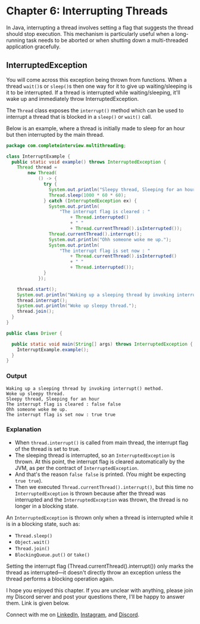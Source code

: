 # Chapter 6: Interrupting Threads

In Java, interrupting a thread involves setting a flag that suggests the thread should stop execution. This mechanism is particularly useful when a long-running task needs to be aborted or when shutting down a multi-threaded application gracefully.

## InterruptedException

You will come across this exception being thrown from functions. When a thread `wait()`s or `sleep()`s then one way for it to give up waiting/sleeping is it to be interrupted. If a thread is interrupted while waiting/sleeping, it'll wake up and immediately throw InterruptedException.

The `Thread` class exposes the `interrupt()` method which can be used to interrupt a thread that is blocked in a `sleep()` or `wait()` call.

Below is an example, where a thread is initially made to sleep for an hour but then interrupted by the main thread.

```java
package com.completeinterview.multithreading;

class InterruptExample {
  public static void example() throws InterruptedException {
    Thread thread =
        new Thread(
            () -> {
              try {
                System.out.println("Sleepy thread, Sleeping for an hour");
                Thread.sleep(1000 * 60 * 60);
              } catch (InterruptedException ex) {
                System.out.println(
                    "The interrupt flag is cleared : "
                        + Thread.interrupted()
                        + " "
                        + Thread.currentThread().isInterrupted());
                Thread.currentThread().interrupt();
                System.out.println("Ohh someone woke me up.");
                System.out.println(
                    "The interrupt flag is set now : "
                        + Thread.currentThread().isInterrupted()
                        + " "
                        + Thread.interrupted());
              }
            });

    thread.start();
    System.out.println("Waking up a sleeping thread by invoking interrupt() method.");
    thread.interrupt();
    System.out.println("Woke up sleepy thread.");
    thread.join();
  }
}

public class Driver {

  public static void main(String[] args) throws InterruptedException {
    InterruptExample.example();
  }
}
```

### Output
```
Waking up a sleeping thread by invoking interrupt() method.
Woke up sleepy thread.
Sleepy thread, Sleeping for an hour
The interrupt flag is cleared : false false
Ohh someone woke me up.
The interrupt flag is set now : true true
```

### Explanation

- When `thread.interrupt()` is called from main thread, the interrupt flag of the thread is set to true.
- The sleeping thread is interrupted, so an `InterruptedException` is thrown. At this point, the interrupt flag is cleared automatically by the JVM, as per the contract of `InterruptedException`.
- And that's the reason `false false` is printed. (You might be expecting `true true`).
- Then we executed `Thread.currentThread().interrupt()`, but this time no `InterruptedException` is thrown because after the thread was interrupted and the `InterruptedException` was thrown, the thread is no longer in a blocking state.

An `InterruptedException` is thrown only when a thread is interrupted while it is in a blocking state, such as:
- `Thread.sleep()`
- `Object.wait()`
- `Thread.join()`
- `BlockingQueue.put()` or `take()`

Setting the interrupt flag (Thread.currentThread().interrupt()) only marks the thread as interrupted—it doesn't directly throw an exception unless the thread performs a blocking operation again.

I hope you enjoyed this chapter. If you are unclear with anything, please join my Discord server and post your questions there, I'll be happy to answer them. Link is given below.

Connect with me on [LinkedIn](https://www.linkedin.com/in/aakashverma1124/), [Instagram](https://www.instagram.com/aakashverma1102/), and [Discord](https://discord.gg/hgvaFFXvjM).